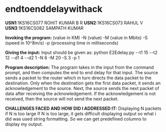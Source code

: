 # endtoenddelaywithack
**USN1**:1KS16CS077 ROHIT KUMAR B R
**USN2**:1KS16CS073 RAHUL V
**USN3**:1KS16CS082 SAMPATH KUMAR

**Invoking the program:**
(value in KM) -N (value) -M (value in Mbits) -S (speed in 10^8m/s) -p (processing time in milliseconds)

**Giving the input:** Input should be given as: python E2Edelay.py --t1 15 --t2 12 --d1 4 --d2 1 -N 6 -M 20 -S 3 -p 1

**Program description:** The program takes in the input from the command prompt, and then computes the end to end delay for that input.
The source sends a packet to the router which in turn directs the data packet to the destination.
Only when the destination gets the first data packet, it sends an acknowledgement to the source.
Next, the source sends the next packet of data after receiving the acknowledgement. 
If the acknowledgement is not received, then the source will not send the next packet.

**CHALLENGES FACED AND HOW DID I ADDRESSED IT:**
Displaying N packets if N is too large
If N is too large, it gets difficult displaying output so what i did was used string formatting. So we can get predefined columns to display my output.
